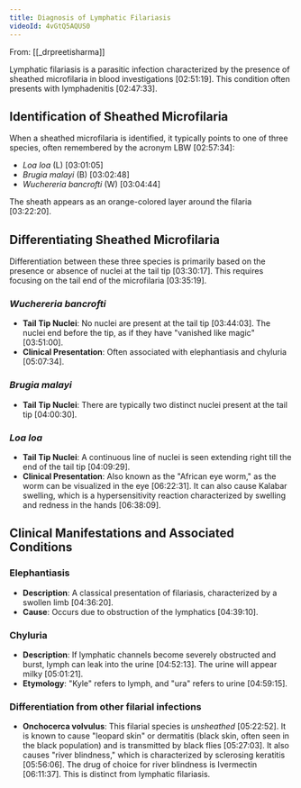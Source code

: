 ```yaml
---
title: Diagnosis of Lymphatic Filariasis
videoId: 4vGtQ5AQUS0
---
```


From: [[_drpreetisharma]] <br/> 

Lymphatic filariasis is a parasitic infection characterized by the presence of sheathed microfilaria in blood investigations <a class="yt-timestamp" data-t="02:51:19">[02:51:19]</a>. This condition often presents with lymphadenitis <a class="yt-timestamp" data-t="02:47:33">[02:47:33]</a>.

## Identification of Sheathed Microfilaria

When a sheathed microfilaria is identified, it typically points to one of three species, often remembered by the acronym LBW <a class="yt-timestamp" data-t="02:57:34">[02:57:34]</a>:
*   *Loa loa* (L) <a class="yt-timestamp" data-t="03:01:05">[03:01:05]</a>
*   *Brugia malayi* (B) <a class="yt-timestamp" data-t="03:02:48">[03:02:48]</a>
*   *Wuchereria bancrofti* (W) <a class="yt-timestamp" data-t="03:04:44">[03:04:44]</a>

The sheath appears as an orange-colored layer around the filaria <a class="yt-timestamp" data-t="03:22:20">[03:22:20]</a>.

## Differentiating Sheathed Microfilaria

Differentiation between these three species is primarily based on the presence or absence of nuclei at the tail tip <a class="yt-timestamp" data-t="03:30:17">[03:30:17]</a>. This requires focusing on the tail end of the microfilaria <a class="yt-timestamp" data-t="03:35:19">[03:35:19]</a>.

### *Wuchereria bancrofti*
*   **Tail Tip Nuclei**: No nuclei are present at the tail tip <a class="yt-timestamp" data-t="03:44:03">[03:44:03]</a>. The nuclei end before the tip, as if they have "vanished like magic" <a class="yt-timestamp" data-t="03:51:00">[03:51:00]</a>.
*   **Clinical Presentation**: Often associated with elephantiasis and chyluria <a class="yt-timestamp" data-t="05:07:34">[05:07:34]</a>.

### *Brugia malayi*
*   **Tail Tip Nuclei**: There are typically two distinct nuclei present at the tail tip <a class="yt-timestamp" data-t="04:00:30">[04:00:30]</a>.

### *Loa loa*
*   **Tail Tip Nuclei**: A continuous line of nuclei is seen extending right till the end of the tail tip <a class="yt-timestamp" data-t="04:09:29">[04:09:29]</a>.
*   **Clinical Presentation**: Also known as the "African eye worm," as the worm can be visualized in the eye <a class="yt-timestamp" data-t="06:22:31">[06:22:31]</a>. It can also cause Kalabar swelling, which is a hypersensitivity reaction characterized by swelling and redness in the hands <a class="yt-timestamp" data-t="06:38:09">[06:38:09]</a>.

## Clinical Manifestations and Associated Conditions

### Elephantiasis
*   **Description**: A classical presentation of filariasis, characterized by a swollen limb <a class="yt-timestamp" data-t="04:36:20">[04:36:20]</a>.
*   **Cause**: Occurs due to obstruction of the lymphatics <a class="yt-timestamp" data-t="04:39:10">[04:39:10]</a>.

### Chyluria
*   **Description**: If lymphatic channels become severely obstructed and burst, lymph can leak into the urine <a class="yt-timestamp" data-t="04:52:13">[04:52:13]</a>. The urine will appear milky <a class="yt-timestamp" data-t="05:01:21">[05:01:21]</a>.
*   **Etymology**: "Kyle" refers to lymph, and "ura" refers to urine <a class="yt-timestamp" data-t="04:59:15">[04:59:15]</a>.

### Differentiation from other filarial infections

*   **Onchocerca volvulus**: This filarial species is *unsheathed* <a class="yt-timestamp" data-t="05:22:52">[05:22:52]</a>. It is known to cause "leopard skin" or dermatitis (black skin, often seen in the black population) and is transmitted by black flies <a class="yt-timestamp" data-t="05:27:03">[05:27:03]</a>. It also causes "river blindness," which is characterized by sclerosing keratitis <a class="yt-timestamp" data-t="05:56:06">[05:56:06]</a>. The drug of choice for river blindness is Ivermectin <a class="yt-timestamp" data-t="06:11:37">[06:11:37]</a>. This is distinct from lymphatic filariasis.